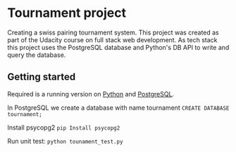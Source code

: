 # Tournament project

Creating a swiss pairing tournament system. This project was created as part of the Udacity course on full stack web development. As tech stack this project uses the PostgreSQL database and Python's DB API to write and query the database.

## Getting started

Required is a running version on [Python](https://www.python.org/) and [PostgreSQL](https://www.postgresql.org/).

In PostgreSQL we create a database with name tournament
`CREATE DATABASE tournament;`

Install psycopg2
`pip Install psycopg2`

Run unit test:
`python tounament_test.py`
